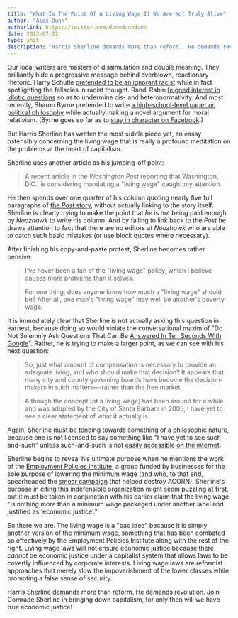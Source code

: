 ```yaml
---
title: "What Is The Point Of A Living Wage If We Are Not Truly Alive"
author: "Alex Dunn"
authorlink: https://twitter.com/dunndunndunn
date: 2013-07-22
type: shit
description: "Harris Sherline demands more than reform.  He demands revolution."
---
```


Our local writers are masters of dissimulation and double meaning.
They brilliantly hide a progressive message behind overblown,
reactionary rhetoric.  Harry Schutle
[pretended to be an ignorant racist](fallacy.html "Critical Thinking
for Racists") while in fact spotlighting the fallacies in racist
thought.  Randi Rabin
[feigned interest in idiotic questions](friends.html "The Case of the
Magical Magnetic Genitals") so as to undermine cis- and
heteronormativity.  And most recently, Sharon Byrne pretended to write
[a high-school-level paper on political philosophy](liberal.html "A
New Argument for Moral Relativism") while actually making a novel
argument for moral relativism.  (Byrne goes so far as to
[stay in character on Facebook](https://www.facebook.com/SantaBarbaraBullshit/posts/10201690114437674?notif_t=share_wall_create
"Lucy Sharon Byrne's post on Santa Barbara Bullshit on 20 July
2013")!)

But Harris Sherline has written the most subtle piece yet, an essay
ostensibly concerning the living wage that is really a profound
meditation on the problems at the heart of capitalism.

Sherline uses another article as his jumping-off point:

> A recent article in the *Washington Post* reporting that Washington,
> D.C., is considering mandating a "living wage" caught my attention.

He then spends over one quarter of his column quoting nearly five full
paragraphs of
[the *Post* story](http://www.washingtonpost.com/local/dc-politics/wal-mart-says-it-will-pull-out-of-dc-plans-should-city-mandate-living-wage/2013/07/09/4fa7e710-e8d0-11e2-a301-ea5a8116d211_story.html
"Wal-Mart says it will pull out of D.C. plans should city mandate
'living wage'"), without actually linking to the story itself.
Sherline is clearly trying to make the point that *he* is not being
paid enough by *Noozhawk* to write his column.  And by failing to link
back to the *Post* he draws attention to fact that there are no
editors at *Noozhawk* who are able to catch such basic mistakes (or
use block quotes where necessary).

After finishing his copy-and-paste protest, Sherline becomes rather
pensive:

> I've never been a fan of the "living wage" policy, which I believe
> causes more problems than it solves.
>
> For one thing, does anyone know how much a "living wage" should be?
> After all, one man's "living wage" may well be another's poverty
> wage.

It is immediately clear that Sherline is not actually asking this
question in earnest, because doing so would violate the conversational
maxim of "Do Not Solemnly Ask Questions That Can Be
[Answered In Ten Seconds With Google](http://livingwage.mit.edu/counties/06083
"Living Wage Calculation for Santa Barbara County, California")".
Rather, he is trying to make a larger point, as we can see with his
next question:

> So, just what amount of compensation is necessary to provide an
> adequate living, and who should make that decision?  It appears that
> many city and county governing boards have become the
> decision-makers in such matters---rather than the free market.
>
> Although the concept [of a living wage] has been around for a while
> and was adopted by the City of Santa Barbara in 2005, I have yet to
> see a clear statement of what it actually is.

Again, Sherline must be tending towards something of a philosophic
nature, because one is not licensed to say something like "I have yet
to see such-and-such" unless such-and-such is not
[easily accessible on the internet](http://povertyinamerica.mit.edu/projects/living_wage/
"Living Wage Project").

Sherline begins to reveal his ultimate purpose when he mentions the
work of the
[Employment Policies Institute](http://www.propublica.org/article/rotten-acorn-ad-funded-by-anti-minimum-wage-group
"\"Rotten\" ACORN Ad Funded by Anti-Minimum Wage Group"), a group
funded by businesses for the sole purpose of lowering the minimum wage
(and who, to that end, spearheaded the
[smear campaign](http://www.epionline.org/study/r113/ "Rotten ACORN:
America's Bad Seed") that helped destroy ACORN).  Sherline's purpose
in citing this indefensible organization might seem puzzling at first,
but it must be taken in conjunction with his earlier claim that the
living wage "is nothing more than a minimum wage packaged under
another label and justified as 'economic justice'."

So there we are.  The living wage is a "bad idea" because it is simply
another version of the minimum wage, something that has been combated
so effectively by the Employment Policies Institute along with the
rest of the right.  Living wage laws will not ensure economic justice
because there *cannot* be economic justice under a capitalist system
that allows laws to be covertly influenced by corporate interests.
Living wage laws are reformist approaches that merely slow the
impoverishment of the lower classes while promoting a false sense of
security.

Harris Sherline demands more than reform.  He demands revolution.
Join Comrade Sherline in bringing down capitalism, for only then will
we have true economic justice!
